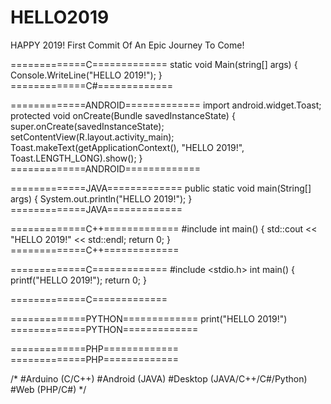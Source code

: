 # HELLO2019
HAPPY 2019! First Commit Of An Epic Journey To Come!

=============C=============
static void Main(string[] args)
{
	Console.WriteLine("HELLO 2019!");
}
=============C#=============

=============ANDROID=============
import android.widget.Toast;
protected void onCreate(Bundle savedInstanceState)
{
	super.onCreate(savedInstanceState);
	setContentView(R.layout.activity_main);
	Toast.makeText(getApplicationContext(), "HELLO 2019!", Toast.LENGTH_LONG).show();
}
=============ANDROID=============

=============JAVA=============
public static void main(String[] args)
{
	System.out.println("HELLO 2019!");
}
=============JAVA=============

=============C++=============
#include <iostream>
int main()
{
	std::cout << "HELLO 2019!" << std::endl;
	return 0;
}
=============C++=============

=============C=============
#include <stdio.h>
int main()
{
	printf("HELLO 2019!");
	return 0;
}

=============C=============

=============PYTHON=============
	print("HELLO 2019!")
=============PYTHON=============

=============PHP=============
	<?php echo 'HELLO 2019!'; ?>
=============PHP=============

/*
#Arduino (C/C++)
#Android (JAVA)
#Desktop (JAVA/C++/C#/Python)
#Web     (PHP/C#)
*/
